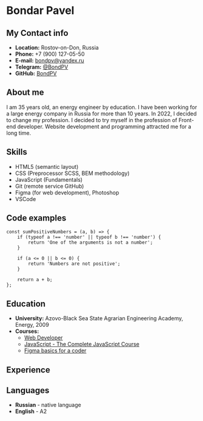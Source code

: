 # **Bondar Pavel**

## **My Contact info**
*   **Location:** Rostov-on-Don, Russia
*   **Phone:** +7 (900) 127-05-50
*   **E-mail:** [bondpv@yandex.ru](bondpv@yandex.ru)
*   **Telegram:** [@BondPV](https://t.me/BondPV)
*   **GitHub:** [BondPV](https://github.com/BondPV)

## **About me**

I am 35 years old, an energy engineer by education. I have been working for a large energy company in Russia for more than 10 years.
In 2022, I decided to change my profession. I decided to try myself in the profession of Front-end developer. Website development and programming attracted me for a long time.

## **Skills**

*   HTML5 (semantic layout)
*   CSS (Preprocessor SCSS, BEM methodology)
*   JavaScript (Fundamentals)
*   Git (remote service GitHub)
*   Figma (for web development), Photoshop
*   VSCode

## **Code examples**
```
const sumPositiveNumbers = (a, b) => {
    if (typeof a !== 'number' || typeof b !== 'number') {
        return 'One of the arguments is not a number';
    }

    if (a <= 0 || b <= 0) {
        return 'Numbers are not positive';
    }

    return a + b;
};
```
## **Education**

- **University:** Azovo-Black Sea State Agrarian Engineering Academy, Energy, 2009
- **Courses:**
  - [Web Developer](https://www.udemy.com/course/webdeveloper/)
  - [JavaScript - The Complete JavaScript Course](https://www.udemy.com/course/javascript-ru/)
  - [Figma basics for a coder](https://up.htmlacademy.ru/figma-workshop/)

## **Experience**



## **Languages**

- **Russian** - native language
- **English** - A2